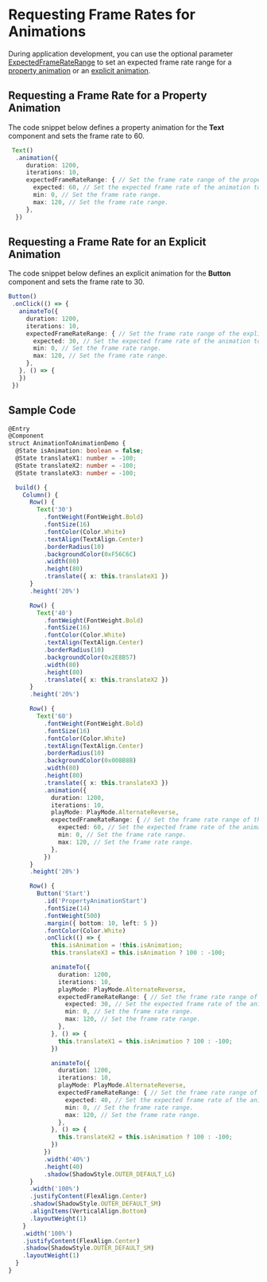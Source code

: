 # Requesting Frame Rates for Animations

During application development, you can use the optional parameter [ExpectedFrameRateRange](../reference/apis-arkui/arkui-ts/ts-explicit-animation.md#expectedframeraterange11) to set an expected frame rate range for a [property animation](../reference/apis-arkui/arkui-ts/ts-animatorproperty.md) or an [explicit animation](../reference/apis-arkui/arkui-ts/ts-explicit-animation.md).

## Requesting a Frame Rate for a Property Animation
The code snippet below defines a property animation for the **Text** component and sets the frame rate to 60.

   ```ts
    Text()
     .animation({
        duration: 1200,
        iterations: 10,
        expectedFrameRateRange: { // Set the frame rate range of the property animation.
          expected: 60, // Set the expected frame rate of the animation to 60 Hz.
          min: 0, // Set the frame rate range.
          max: 120, // Set the frame rate range.
        },
     })
   ```

## Requesting a Frame Rate for an Explicit Animation
The code snippet below defines an explicit animation for the **Button** component and sets the frame rate to 30.

   ```ts
   Button()
    .onClick(() => {
      animateTo({
        duration: 1200,
        iterations: 10,
        expectedFrameRateRange: { // Set the frame rate range of the explicit animation.
          expected: 30, // Set the expected frame rate of the animation to 30 Hz.
          min: 0, // Set the frame rate range.
          max: 120, // Set the frame rate range.
        },
      }, () => {
      })
    })
   ```


## Sample Code

```ts
@Entry
@Component
struct AnimationToAnimationDemo {
  @State isAnimation: boolean = false;
  @State translateX1: number = -100;
  @State translateX2: number = -100;
  @State translateX3: number = -100;

  build() {
    Column() {
      Row() {
        Text('30')
          .fontWeight(FontWeight.Bold)
          .fontSize(16)
          .fontColor(Color.White)
          .textAlign(TextAlign.Center)
          .borderRadius(10)
          .backgroundColor(0xF56C6C)
          .width(80)
          .height(80)
          .translate({ x: this.translateX1 })
      }
      .height('20%')

      Row() {
        Text('40')
          .fontWeight(FontWeight.Bold)
          .fontSize(16)
          .fontColor(Color.White)
          .textAlign(TextAlign.Center)
          .borderRadius(10)
          .backgroundColor(0x2E8B57)
          .width(80)
          .height(80)
          .translate({ x: this.translateX2 })
      }
      .height('20%')

      Row() {
        Text('60')
          .fontWeight(FontWeight.Bold)
          .fontSize(16)
          .fontColor(Color.White)
          .textAlign(TextAlign.Center)
          .borderRadius(10)
          .backgroundColor(0x008B8B)
          .width(80)
          .height(80)
          .translate({ x: this.translateX3 })
          .animation({
            duration: 1200,
            iterations: 10,
            playMode: PlayMode.AlternateReverse,
            expectedFrameRateRange: { // Set the frame rate range of the property animation.
              expected: 60, // Set the expected frame rate of the animation to 60 Hz.
              min: 0, // Set the frame rate range.
              max: 120, // Set the frame rate range.
            },
          })
      }
      .height('20%')

      Row() {
        Button('Start')
          .id('PropertyAnimationStart')
          .fontSize(14)
          .fontWeight(500)
          .margin({ bottom: 10, left: 5 })
          .fontColor(Color.White)
          .onClick(() => {
            this.isAnimation = !this.isAnimation;
            this.translateX3 = this.isAnimation ? 100 : -100;

            animateTo({
              duration: 1200,
              iterations: 10,
              playMode: PlayMode.AlternateReverse,
              expectedFrameRateRange: { // Set the frame rate range of the explicit animation.
                expected: 30, // Set the expected frame rate of the animation to 30 Hz.
                min: 0, // Set the frame rate range.
                max: 120, // Set the frame rate range.
              },
            }, () => {
              this.translateX1 = this.isAnimation ? 100 : -100;
            })

            animateTo({
              duration: 1200,
              iterations: 10,
              playMode: PlayMode.AlternateReverse,
              expectedFrameRateRange: { // Set the frame rate range of the explicit animation.
                expected: 40, // Set the expected frame rate of the animation to 40 Hz.
                min: 0, // Set the frame rate range.
                max: 120, // Set the frame rate range.
              },
            }, () => {
              this.translateX2 = this.isAnimation ? 100 : -100;
            })
          })
          .width('40%')
          .height(40)
          .shadow(ShadowStyle.OUTER_DEFAULT_LG)
      }
      .width('100%')
      .justifyContent(FlexAlign.Center)
      .shadow(ShadowStyle.OUTER_DEFAULT_SM)
      .alignItems(VerticalAlign.Bottom)
      .layoutWeight(1)
    }
    .width('100%')
    .justifyContent(FlexAlign.Center)
    .shadow(ShadowStyle.OUTER_DEFAULT_SM)
    .layoutWeight(1)
  }
}
```
